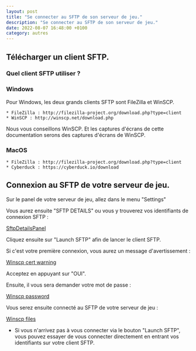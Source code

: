 ```yaml
---
layout: post
title: "Se connecter au SFTP de son serveur de jeu."
description: "Se connecter au SFTP de son serveur de jeu."
date: 2022-08-07 16:48:00 +0100
category: autres
---
```


## Télécharger un client SFTP.

### Quel client SFTP utiliser ?

### Windows

Pour Windows, les deux grands clients SFTP sont FileZilla et WinSCP.

    * FileZilla : http://filezilla-project.org/download.php?type=client
    * WinSCP : http://winscp.net/download.php

Nous vous conseillons WinSCP. Et les captures d'écrans de cette documentation serons des captures d'écrans de WinSCP.

### MacOS

    * FileZilla : http://filezilla-project.org/download.php?type=client
    * Cyberduck : https://cyberduck.io/download

## Connexion au SFTP de votre serveur de jeu.

Sur le panel de votre serveur de jeu, allez dans le menu "Settings" 

Vous aurez ensuite "SFTP DETAILS" ou vous y trouverez vos identifiants de connexion SFTP :

[SftpDetailsPanel](/images/SFTP_Details_Panel.webp)

Cliquez ensuite sur "Launch SFTP" afin de lancer le client SFTP.

Si c'est votre première connexion, vous aurez un message d'avertissement :

[Winscp cert warning](/images/winscpcertwarning.webp)

Acceptez en appuyant sur "OUI".

Ensuite, il vous sera demander votre mot de passe :

[Winscp password](/images/winscppasswd.webp)

Vous serez ensuite connecté au SFTP de votre serveur de jeu :

[Winscp files](/images/winscpfiles.webp)

* Si vous n'arrivez pas à vous connecter via le bouton "Launch SFTP", vous pouvez essayer de vous connecter directement en entrant vos identifiants sur votre client SFTP.